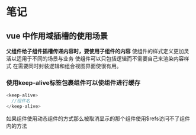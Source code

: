 # 笔记

## vue 中作用域插槽的使用场景

**父组件给子组件插槽传递内容时，要使用子组件的内容**
使组件的样式定义更加灵活以适用于不同的场景与业务
使组件可以只包括逻辑而不需要自己来渲染内容样式
在需要同时封装逻辑和组合视图界面使很有用。

### 使用keep-alive标签包裹组件可以使组件进行缓存
``` js
<keep-alive>
  //组件名
</keep-alive>
```

如果组件使用动态组件的方式那么被取消显示的那个组件使用$refs访问不了组件内的方法
